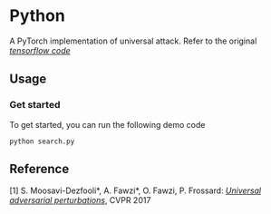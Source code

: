 # Python

A PyTorch implementation of universal attack. Refer to the original [*tensorflow code*](https://github.com/LTS4/universal)
## Usage

### Get started

To get started, you can run the following demo code
```
python search.py
```

## Reference
[1] S. Moosavi-Dezfooli\*, A. Fawzi\*, O. Fawzi, P. Frossard:
[*Universal adversarial perturbations*](http://arxiv.org/pdf/1610.08401), CVPR 2017

